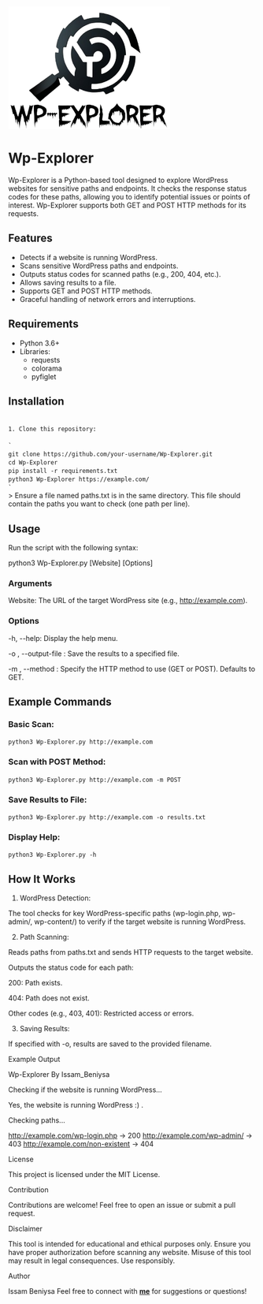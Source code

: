 ![Wp-Explorer-logo](/assets/logo.png)
# Wp-Explorer

<p>
  Wp-Explorer is a Python-based tool designed to explore WordPress websites for sensitive paths and endpoints. It checks the response status codes for
  these paths, allowing you to identify potential issues or points of interest. Wp-Explorer supports both GET and POST HTTP methods for its requests.
</p>

## Features

- Detects if a website is running WordPress.
- Scans sensitive WordPress paths and endpoints.
- Outputs status codes for scanned paths (e.g., 200, 404, etc.).
- Allows saving results to a file.
- Supports GET and POST HTTP methods.
- Graceful handling of network errors and interruptions.



## Requirements

- Python 3.6+
- Libraries:
  - requests
  - colorama
  - pyfiglet



## Installation
<code>
1. Clone this repository:<br>
`
git clone https://github.com/your-username/Wp-Explorer.git
cd Wp-Explorer
pip install -r requirements.txt
python3 Wp-Explorer https://example.com/
`
</code>
> Ensure a file named paths.txt is in the same directory. This file should contain the paths you want to check (one path per line).


 

## Usage

Run the script with the following syntax:

python3 Wp-Explorer.py [Website] [Options]

### Arguments

Website: The URL of the target WordPress site (e.g., http://example.com).


### Options

-h, --help: Display the help menu.

-o <filename>, --output-file <filename>: Save the results to a specified file.

-m <method>, --method <method>: Specify the HTTP method to use (GET or POST). Defaults to GET.


## Example Commands

### Basic Scan:

`python3 Wp-Explorer.py http://example.com`

### Scan with POST Method:

`python3 Wp-Explorer.py http://example.com -m POST`

### Save Results to File:

`python3 Wp-Explorer.py http://example.com -o results.txt`

### Display Help:

`python3 Wp-Explorer.py -h`



 

## How It Works

1. WordPress Detection:

The tool checks for key WordPress-specific paths (wp-login.php, wp-admin/, wp-content/) to verify if the target website is running WordPress.



2. Path Scanning:

Reads paths from paths.txt and sends HTTP requests to the target website.

Outputs the status code for each path:

200: Path exists.

404: Path does not exist.

Other codes (e.g., 403, 401): Restricted access or errors.




3. Saving Results:

If specified with -o, results are saved to the provided filename.





 

Example Output

Wp-Explorer
By Issam_Beniysa

Checking if the website is running WordPress...

Yes, the website is running WordPress :) .

Checking paths...

http://example.com/wp-login.php -> 200
http://example.com/wp-admin/ -> 403
http://example.com/non-existent -> 404


 

License

This project is licensed under the MIT License.


 

Contribution

Contributions are welcome! Feel free to open an issue or submit a pull request.


 

Disclaimer

This tool is intended for educational and ethical purposes only. Ensure you have proper authorization before scanning any website. Misuse of this tool may result in legal consequences. Use responsibly.


 

Author

Issam Beniysa
Feel free to connect with **[me](https://issambeniysa.site)** for suggestions or questions!
